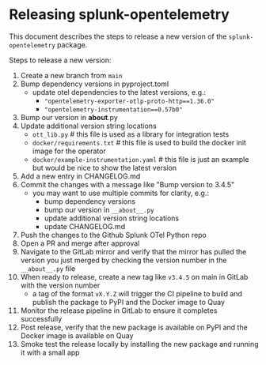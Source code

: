 # Releasing splunk-opentelemetry

This document describes the steps to release a new version of the `splunk-opentelemetry` package.

Steps to release a new version:

1) Create a new branch from `main`
2) Bump dependency versions in pyproject.toml
    - update otel dependencies to the latest versions, e.g.:
        - `"opentelemetry-exporter-otlp-proto-http==1.36.0"`
        - `"opentelemetry-instrumentation==0.57b0"`
3) Bump our version in __about__.py
4) Update additional version string locations
    - `ott_lib.py` # this file is used as a library for integration tests
    - `docker/requirements.txt` # this file is used to build the docker init image for the operator
    - `docker/example-instrumentation.yaml`  # this file is just an example but would be nice to show the latest version
5) Add a new entry in CHANGELOG.md
6) Commit the changes with a message like "Bump version to 3.4.5"
    - you may want to use multiple commits for clarity, e.g.:
        - bump dependency versions
        - bump our version in `__about__.py`
        - update additional version string locations
        - update CHANGELOG.md
7) Push the changes to the Github Splunk OTel Python repo
8) Open a PR and merge after approval
9) Navigate to the GitLab mirror and verify that the mirror has pulled the version you just merged by checking the
   version number in the `__about__.py` file
10) When ready to release, create a new tag like `v3.4.5` on main in GitLab with the version number
    - a tag of the format `vX.Y.Z` will trigger the CI pipeline to build and publish the package to PyPI and the Docker image to Quay
11) Monitor the release pipeline in GitLab to ensure it completes successfully
12) Post release, verify that the new package is available on PyPI and the Docker image is available on Quay
13) Smoke test the release locally by installing the new package and running it with a small app
